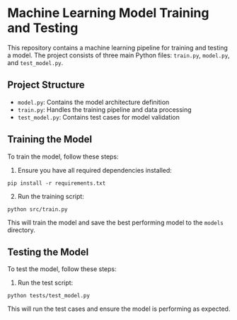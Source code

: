 # Machine Learning Model Training and Testing

This repository contains a machine learning pipeline for training and testing a model. The project consists of three main Python files: `train.py`, `model.py`, and `test_model.py`.

## Project Structure

- `model.py`: Contains the model architecture definition
- `train.py`: Handles the training pipeline and data processing
- `test_model.py`: Contains test cases for model validation

## Training the Model

To train the model, follow these steps:

1. Ensure you have all required dependencies installed:

```
pip install -r requirements.txt
```

2. Run the training script:

```
python src/train.py
```

This will train the model and save the best performing model to the `models` directory.

## Testing the Model

To test the model, follow these steps:

1. Run the test script:

```
python tests/test_model.py
``` 

This will run the test cases and ensure the model is performing as expected.